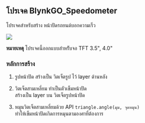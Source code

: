 ## โปรเจค BlynkGO_Speedometer 
โปรเจคสำหรับสร้าง หน้าปัดรถยนต์บอกความเร็ว 

<p align=left><img src="./BlynkGO_Speedometer.gif"></p>

__หมายเหตุ__
โปรเจคนี้ออกแบบสำหรัับจอ TFT 3.5", 4.0" 

### หลักการสร้าง
1. รูปหน้าปัด สร้างเป็น วิตเจ็ตรูป ไว้ layer ด้านหลัง

2. วิตเจ็ตสามเหลี่ยม ทำเป็นตัวเข็มหน้าปัด  
สร้างเป็น layer บน วิตเจ็ตรูปหน้าปัด  

3. หมุนวิตเจ็ตสามเหลี่ยมด้วย API `triangle.angle(มุม, จุดหมุน)`  
ทำให้เข็มหน้าปัดเกิดการหมุนตามองศาที่ต้องการ
